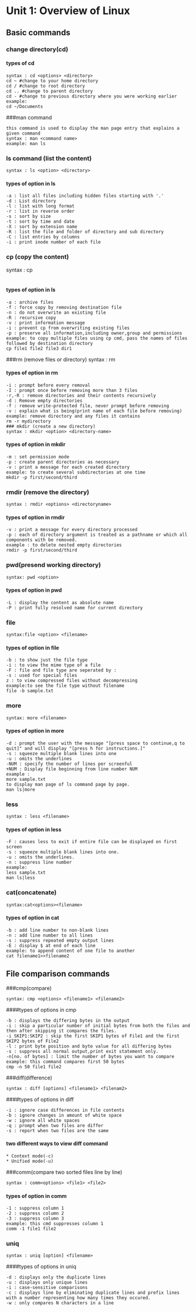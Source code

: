 # Unit 1: Overview of Linux
## Basic commands
### change directory(cd)
#### types of cd
```
syntax : cd <options> <directory>
cd ~ #change to your home directory
cd / #change to root directory
cd .. #change to parent directory
cd - #change to previous directory where you were working earlier
example:  
cd ~/Documents
```
###man command
```
this command is used to display the man page entry that explains a given command
syntax : man <command name>
example: man ls
```
### ls command (list the content)
```
syntax : ls <option> <directory>
```
#### types of option in ls
```
-a : list all files including hidden files starting with '.'
-d : List directory
-l : list with long format 
-r : list in reverse order
-s : sort by size
-t : sort by time and date 
-X : sort by extension name
-R : list the file and folder of directory and sub directory
-C : list entries by columns
-i : print inode number of each file
```
### cp (copy the content)
syntax : cp <option> <source-file> <destination-file>
#### types of option in ls
```
-a : archive files
-f : force copy by removing destination file
-n : do not overwrite an existing file
-R : recursive copy
-v : print information message
-i : prevent cp from overwriting existing files
-p : preserve all information,including owner,group and permissions
example: to copy multiple files using cp cmd, pass the names of files followed by destination directory
cp file1 file2 file3 dir1
```
###rm (remove files or directory)
syntax : rm <options> <filename>
#### types of option in rm
```
-i : prompt before every removal
-I : prompt once before removing more than 3 files
-r,-R : remove directories and their contents recursively
-d : Remove empty directories
-f : remove write-protected file, never prompt before removing
-v : explain what is being(print name of each file before removing)
example: remove directory and any files it contains
rm -r mydirectory
### mkdir (create a new directory)
syntax : mkdir <option> <directory-name>
```
#### types of option in mkdir
```
-m : set permission mode
-p : create parent directories as necessary
-v : print a message for each created directory
example: to create several subdirectories at one time
mkdir -p first/second/third
```
### rmdir (remove the directory)
```
syntax : rmdir <options> <directoryname>
```
#### types of option in rmdir
```
-v : print a message for every directory processed
-p : each of directory argument is treated as a pathname or which all components with be removed.
example : to delete nested empty directories 
rmdir -p first/second/third 
```
### pwd(presend working directory)
```
syntax: pwd <option>
```
#### types of option in pwd
```
-L : display the content as absolute name
-P : print fully resolved name for current directory
```
### file
```
syntax:file <option> <filename>
```
#### types of option in file
```
-b : to show just the file type
-i : to view the mime type of a file
-F : file and file type are seperated by :
-s : used for special files
z : to view compressed files without decompressing
example:to see the file type without filename
file -b sample.txt
```
### more
```
syntax: more <filename>
```
#### types of option in more
```
-d : prompt the user with the message "[press space to continue,q to quit]" and will display "[press h for instructions.]"
-s : squeeze multiple blank lines into one
-u : omits the underlines
-NUM : specify the number of lines per screenful
+NUM : Display file beginning from line number NUM
example : 
more sample.txt
to display man page of ls command page by page.
man ls|more
```
### less
```
syntax : less <filename>
```
#### types of option in less
```
-F : causes less to exit if entire file can be displayed on first screen
-s : squeeze multiple blank lines into one.
-u : omits the underlines.
-n : suppress line number
example:
less sample.txt
man ls|less
```
### cat(concatenate)
```
syntax:cat<options><filename>
```
#### types of option in cat
```
-b : add line number to non-blank lines
-n : add line number to all lines
-s : suppress repeated empty output lines
-E : display $ at end of each line
example: to append content of one file to another 
cat filename1>>filename2
```
## File comparison commands
###cmp(compare)
```
syntax: cmp <options> <filename1> <filename2>
```
####types of options in cmp
```
-b : displays the differing bytes in the output
-i : skip a particular number of initial bytes from both the files and then after skipping it compares the files.
-i SKIP1:SKIP2 : skip the first SKIP1 bytes of File1 and the first SKIP2 bytes of File2
-l : print byte position and byte value for all differing bytes
-s : suppress all normal output,print exit statement only.
-n[no. of bytes] : limit the number of bytes you want to compare
example: this command compares first 50 bytes
cmp -n 50 file1 file2
```
###diff(difference)
```
syntax : diff [options] <filename1> <filenam2>
```
####types of options in diff
```
-i : ignore case differences in file contents
-b : ignore changes in amount of white space
-w : ignore all white spaces
-q : prompt when two files are differ
-s : report when two files are the same
```
#### two different ways to view diff command
```
* Context mode(-c) 
* Unified mode(-u)
```
###comm(compare two sorted files line by line)
```
syntax : comm<options> <file1> <file2>
```
#### types of option in comm
```
-1 : suppress column 1
-2 : suppress column 2
-3 : suppress column 3
example: this cmd suppresses column 1
comm -1 file1 file2
```
### uniq
```
syntax : uniq [option] <filename>
```
####types of options in uniq
```
-d : displays only the duplicate lines
-u : displays only unique lines
-i : case-sensitive comparisons
-c : displays line by eliminating duplicate lines and prefix lines with a number representing how many times they occured.
-w : only compares N characters in a line 
```
